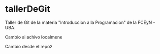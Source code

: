 # tallerDeGit

Taller de Git de la materia "Introduccion a la Programacion" de la FCEyN - UBA.

Cambio al achivo localmene

Cambio desde el repo2


